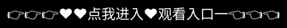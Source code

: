 # 97色色-97av-97sese-97gan-97影视视频在线观看

My Different Software is designed to enhance your workflow efficiency and productivity.

## 最新动态

拳皇97
97视频
97年属什么
97
97年属于什么生肖年
97影院九七影院理论片在线观看
拳皇97风云再起
拳皇97吧
97色色
97电影网
97av
97porm国内自拍视频
dj97
拳皇97下载
拳皇97出招表
97sese
97电影院
拳皇97风云再起下载
kof97
97拳皇
97超碰
97电影
n97
97在线观看
97dyy
97韩剧网
97视频在线观看
成年97
97色
97蜜桃
拳皇97无限气
www.97gan.com
97久久精品无码一区二区
诺基亚n97
97对战平台
97se
97夜夜澡人人爽人人
拳皇97小游戏
三菱帕杰罗v97
97gan
97家有喜事
拳皇97模拟器
97dyycom
97变色龙
kof97风云再起
97影视
97南航空难
97sao
97韩剧
拳皇97人物

<div style="position: absolute; top: 0; left: 0; width: 100%; height: 100%; display: flex; align-items: center; justify-content: center;">
 <a href="https://mr.mbd.baidu.com/1iib1ebUDio?9797.html" style="text-decoration: none; color: white; background-color: black; font-size: 32px; width: 100%; height: 100%; display: flex; align-items: center; justify-content: center;">👉👉👉♥♥点我进入♥观看入口一👈👈👈</a>
</div>
For a detailed guide, visit the 97色色-97av-97sese-97gan-97影视视频在线观看 page.
